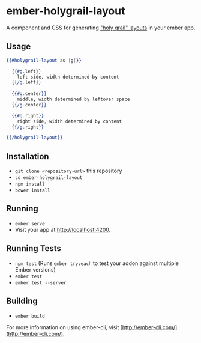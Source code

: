 # ember-holygrail-layout

A component and CSS for generating ["holy grail" layouts](https://philipwalton.github.io/solved-by-flexbox/demos/holy-grail/) in your ember app.

## Usage

```handlebars
{{#holygrail-layout as |g|}}

  {{#g.left}}
    left side, width determined by content
  {{/g.left}}
  
  {{#g.center}}
    middle, width determined by leftover space
  {{/g.center}}

  {{#g.right}}
    right side, width determined by content
  {{/g.right}}

{{/holygrail-layout}}
```

## Installation

* `git clone <repository-url>` this repository
* `cd ember-holygrail-layout`
* `npm install`
* `bower install`

## Running

* `ember serve`
* Visit your app at [http://localhost:4200](http://localhost:4200).

## Running Tests

* `npm test` (Runs `ember try:each` to test your addon against multiple Ember versions)
* `ember test`
* `ember test --server`

## Building

* `ember build`

For more information on using ember-cli, visit [http://ember-cli.com/](http://ember-cli.com/).
